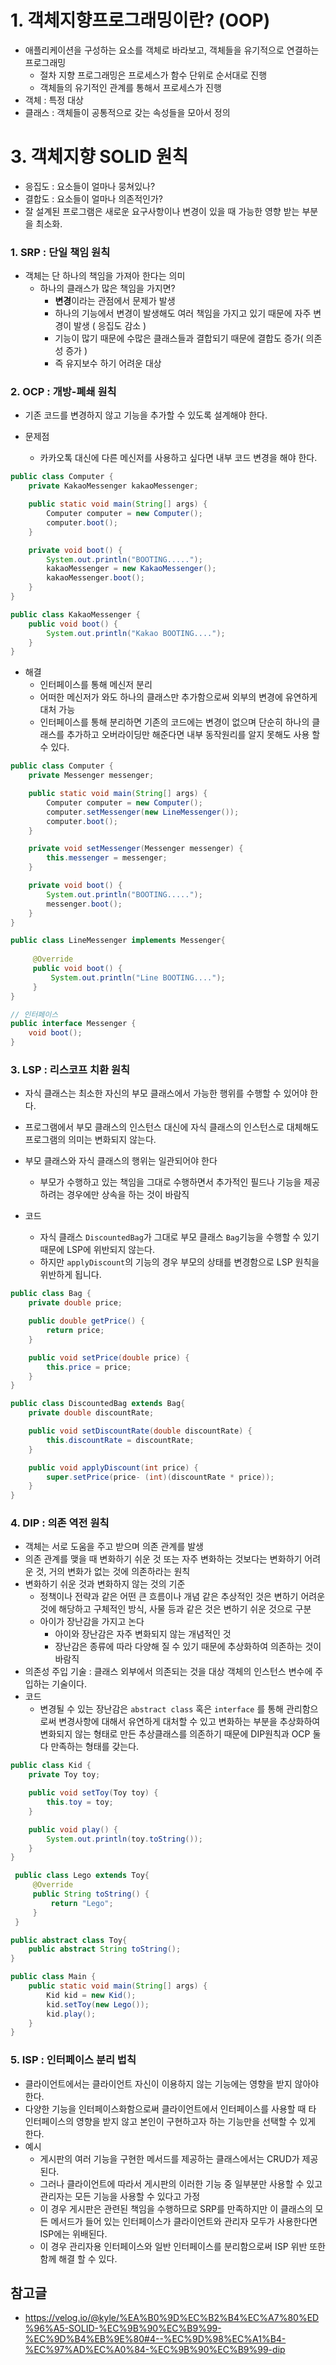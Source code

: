 # 1. 객체지향프로그래밍이란? (OOP)

- 애플리케이션을 구성하는 요소를 객체로 바라보고, 객체들을 유기적으로 연결하는 프로그래밍
  - 절차 지향 프로그래밍은 프로세스가 함수 단위로 순서대로 진행
  - 객체들의 유기적인 관계를 통해서 프로세스가 진행
- 객체 : 특정 대상
- 클래스 :  객체들이 공통적으로 갖는 속성들을 모아서 정의



# 3. 객체지향 SOLID 원칙

- 응집도 : 요소들이 얼마나 뭉쳐있나?
- 결합도 : 요소들이 얼마나 의존적인가?
- 잘 설계된 프로그램은 새로운 요구사항이나 변경이 있을 때 가능한 영향 받는 부분을 최소화.

### 1. SRP : 단일 책임 원칙

- 객체는 단 하나의 책임을 가져아 한다는 의미
  - 하나의 클래스가 많은 책임을 가지면?
    - **변경**이라는 관점에서 문제가 발생
    - 하나의 기능에서 변경이 발생해도 여러 책임을 가지고 있기 때문에 자주 변경이 발생 ( 응집도 감소 )
    - 기능이 많기 때문에 수많은 클래스들과 결합되기 때문에 결합도 증가( 의존성 증가 )
    - 즉 유지보수 하기 어려운 대상



### 2. OCP : 개방-폐쇄 원칙

- 기존 코드를 변경하지 않고 기능을 추가할 수 있도록 설계해야 한다.

- 문제점
  - 카카오톡 대신에 다른 메신저를 사용하고 싶다면 내부 코드 변경을 해야 한다.

```java
public class Computer {
    private KakaoMessenger kakaoMessenger;

    public static void main(String[] args) {
        Computer computer = new Computer();
        computer.boot();
    }

    private void boot() {
        System.out.println("BOOTING.....");
        kakaoMessenger = new KakaoMessenger();
        kakaoMessenger.boot();
    }
}

public class KakaoMessenger {
    public void boot() {
        System.out.println("Kakao BOOTING....");
    }
}
```

- 해결
  - 인터페이스를 통해 메신저 분리
  - 어떠한 메신저가 와도 하나의 클래스만 추가함으로써 외부의 변경에 유연하게 대처 가능
  - 인터페이스를 통해 분리하면 기존의 코드에는 변경이 없으며 단순히 하나의 클래스를 추가하고 오버라이딩만 해준다면 내부 동작원리를 알지 못해도 사용 할 수 있다.

```java
public class Computer {
    private Messenger messenger;

    public static void main(String[] args) {
        Computer computer = new Computer();
        computer.setMessenger(new LineMessenger());
        computer.boot();
    }

    private void setMessenger(Messenger messenger) {
        this.messenger = messenger;
    }

    private void boot() {
        System.out.println("BOOTING.....");
        messenger.boot();
    }
}

public class LineMessenger implements Messenger{
    
     @Override
     public void boot() {
         System.out.println("Line BOOTING....");
     }
}

// 인터페이스
public interface Messenger {
    void boot();
}
```



### 3. LSP : 리스코프 치환 원칙

- 자식 클래스는 최소한 자신의 부모 클래스에서 가능한 행위를 수행할 수 있어야 한다.
- 프로그램에서 부모 클래스의 인스턴스 대신에 자식 클래스의 인스턴스로 대체해도 프로그램의 의미는 변화되지 않는다.
- 부모 클래스와 자식 클래스의 행위는 일관되어야 한다
  - 부모가 수행하고 있는 책임을 그대로 수행하면서 추가적인 필드나 기능을 제공하려는 경우에만 상속을 하는 것이 바람직

- 코드
  - 자식 클래스 `DiscountedBag`가 그대로 부모 클래스 `Bag`기능을 수행할 수 있기 때문에 LSP에 위반되지 않는다.
  - 하지만 `applyDiscount`의 기능의 경우 부모의 상태를 변경함으로 LSP 원칙을 위반하게 됩니다.

```JAVA
public class Bag {
    private double price;

    public double getPrice() {
        return price;
    }

    public void setPrice(double price) {
        this.price = price;
    }
}
```

```JAVA
public class DiscountedBag extends Bag{
    private double discountRate;

    public void setDiscountRate(double discountRate) {
        this.discountRate = discountRate;
    }

    public void applyDiscount(int price) {
        super.setPrice(price- (int)(discountRate * price));
    }
}
```



### 4. DIP : 의존 역전 원칙

- 객체는 서로 도움을 주고 받으며 의존 관계를 발생
- 의존 관계를 맺을 때 변화하기 쉬운 것 또는 자주 변화하는 것보다는 변화하기 어려운 것, 거의 변화가 없는 것에 의존하라는 원칙
- 변화하기 쉬운 것과 변화하지 않는 것의 기준
  - 정책이나 전략과 같은 어떤 큰 흐름이나 개념 같은 추상적인 것은 변하기 어려운 것에 해당하고 구체적인 방식, 사물 등과 같은 것은 변하기 쉬운 것으로 구분
  - 아이가 장난감을 가지고 논다
    - 아이와 장난감은 자주 변화되지 않는 개념적인 것
    - 장난감은 종류에 따라 다양해 질 수 있기 때문에 추상화하여 의존하는 것이 바람직
- 의존성 주입 기술 :  클래스 외부에서 의존되는 것을 대상 객체의 인스턴스 변수에 주입하는 기술이다.
- 코드
  - 변경될 수 있는 장난감은 `abstract class` 혹은 `interface` 를 통해 관리함으로써 변경사항에 대해서 유연하게 대처할 수 있고 변화하는 부분을 추상화하여 변화되지 않는 형태로 만든 추상클래스를 의존하기 때문에 DIP원칙과 OCP 둘다 만족하는 형태를 갖는다.

```JAVA
public class Kid {
    private Toy toy;

    public void setToy(Toy toy) {
        this.toy = toy;
    }

    public void play() {
        System.out.println(toy.toString());
    }
}

 public class Lego extends Toy{
     @Override
     public String toString() {
         return "Lego";
     }
 }

public abstract class Toy{
    public abstract String toString();
}

public class Main {
    public static void main(String[] args) {
        Kid kid = new Kid();
        kid.setToy(new Lego());
        kid.play();
    }
}
```



### 5. ISP : 인터페이스 분리 법칙

- 클라이언트에서는 클라이언트 자신이 이용하지 않는 기능에는 영향을 받지 않아야 한다.
- 다양한 기능을 인터페이스화함으로써 클라이언트에서 인터페이스를 사용할 때 타 인터페이스의 영향을 받지 않고 본인이 구현하고자 하는 기능만을 선택할 수 있게 한다.
- 예시
  - 게시판의 여러 기능을 구현한 메서드를 제공하는 클래스에서는 CRUD가 제공된다. 
  - 그러나 클라이언트에 따라서 게시판의 이러한 기능 중 일부분만 사용할 수 있고 관리자는 모든 기능을 사용할 수 있다고 가정
  - 이 경우 게시판은 관련된 책임을 수행하므로 SRP를 만족하지만 이 클래스의 모든 메서드가 들어 있는 인터페이스가 클라이언트와 관리자 모두가 사용한다면 ISP에는 위배된다. 
  - 이 경우 관리자용 인터페이스와 일반 인터페이스를 분리함으로써 ISP 위반 또한 함께 해결 할 수 있다.



## 참고글

- https://velog.io/@kyle/%EA%B0%9D%EC%B2%B4%EC%A7%80%ED%96%A5-SOLID-%EC%9B%90%EC%B9%99-%EC%9D%B4%EB%9E%80#4--%EC%9D%98%EC%A1%B4-%EC%97%AD%EC%A0%84-%EC%9B%90%EC%B9%99-dip

